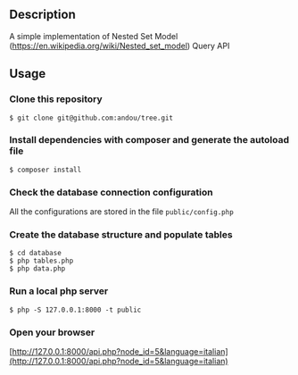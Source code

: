 ## Description

A simple implementation of Nested Set Model (https://en.wikipedia.org/wiki/Nested_set_model) Query API

## Usage

### Clone this repository

```shell
$ git clone git@github.com:andou/tree.git
```

### Install dependencies with composer and generate the autoload file

```shell
$ composer install
```

### Check the database connection configuration

All the configurations are stored in the file `public/config.php`


### Create the database structure and populate tables

```shell
$ cd database
$ php tables.php
$ php data.php
```

### Run a local php server

```shell
$ php -S 127.0.0.1:8000 -t public
```

### Open your browser

[http://127.0.0.1:8000/api.php?node_id=5&language=italian](http://127.0.0.1:8000/api.php?node_id=5&language=italian)